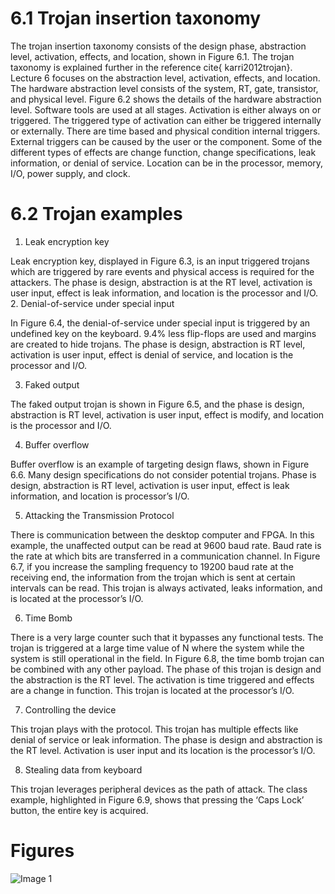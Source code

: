 # 6.1 Trojan insertion taxonomy
The trojan insertion taxonomy consists of the design phase, abstraction level, activation, effects, and location, shown in Figure 6.1. The trojan taxonomy is explained further in the reference cite{ karri2012trojan}.  Lecture 6 focuses on the abstraction level, activation, effects, and location. The hardware abstraction level consists of the system, RT, gate, transistor, and physical level. Figure 6.2 shows the details of the hardware abstraction level. Software tools are used at all stages. Activation is either always on or triggered. The triggered type of activation can either be triggered internally or externally. There are time based and physical condition internal triggers. External triggers can be caused by the user or the component. Some of the different types of effects are change function, change specifications, leak information, or denial of service. Location can be in the processor, memory, I/O, power supply, and clock.


 # 6.2 Trojan examples

1.	Leak encryption key

Leak encryption key, displayed in Figure 6.3, is an input triggered trojans which are triggered by rare events and physical access is required for the attackers. The phase is design, abstraction is at the RT level, activation is user input, effect is leak information, and location is the processor and I/O. 
2.	Denial-of-service under special input

In Figure 6.4, the denial-of-service under special input is triggered by an undefined key on the keyboard. 9.4% less flip-flops are used and margins are created to hide trojans. The phase is design, abstraction is RT level, activation is user input, effect is denial of service, and location is the processor and I/O. 

3.	Faked output

The faked output trojan is shown in Figure 6.5, and the phase is design, abstraction is RT level, activation is user input, effect is modify, and location is the processor and I/O.   

4.	Buffer overflow

Buffer overflow is an example of targeting design flaws, shown in Figure 6.6. Many design specifications do not consider potential trojans. Phase is design, abstraction is RT level, activation is user input, effect is leak information, and location is processor’s I/O. 

5.	Attacking the Transmission Protocol

There is communication between the desktop computer and FPGA. In this example, the unaffected output can be read at 9600 baud rate. Baud rate is the rate at which bits are transferred in a communication channel. In Figure 6.7, if you increase the sampling frequency to 19200 baud rate at the receiving end, the information from the trojan which is sent at certain intervals can be read. This trojan is always activated, leaks information, and is located at the processor’s I/O.

6.	Time Bomb

There is a very large counter such that it bypasses any functional tests. The trojan is triggered at a large time value of N where the system while the system is still operational in the field. In Figure 6.8, the time bomb trojan can be combined with any other payload. The phase of this trojan is design and the abstraction is the RT level. The activation is time triggered and effects are a change in function. This trojan is located at the processor’s I/O.

7.	Controlling the device

This trojan plays with the protocol. This trojan has multiple effects like denial of service or leak information. The phase is design and abstraction is the RT level. Activation is user input and its location is the processor’s I/O. 

8.	Stealing data from keyboard

This trojan leverages peripheral devices as the path of attack. The class example, highlighted in Figure 6.9, shows that pressing the ‘Caps Lock’ button, the entire key is acquired. 

# Figures

![Image 1](/just-the-class/assets/images/1.png)


